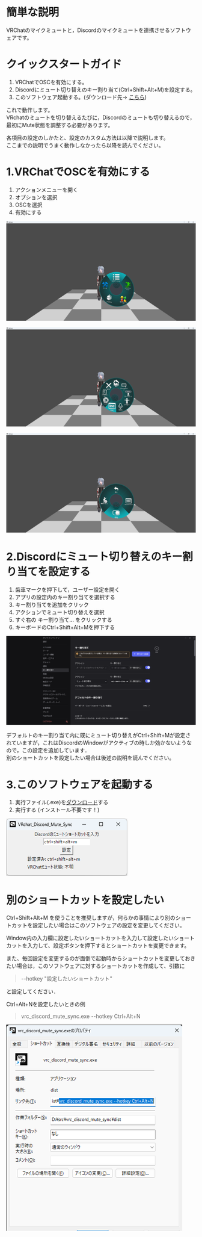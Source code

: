 # 簡単な説明
VRChatのマイクミュートと，Discordのマイクミュートを連携させるソフトウェアです。

# クイックスタートガイド
1. VRChatでOSCを有効にする。
2. Discordにミュート切り替えのキー割り当て(Ctrl+Shift+Alt+M)を設定する。
3. このソフトウェア起動する。(ダウンロード先-> [こちら](https://github.com/0E7E/vrc_discord_mute_sync/releases/download/v0.2/vrc_discord_mute_sync_v0.2.exe))

これで動作します。  
VRchatのミュートを切り替えるたびに，Discordのミュートも切り替えるので，最初にMute状態を調整する必要があります。

各項目の設定のしかたと、設定のカスタム方法は以降で説明します。  
ここまでの説明でうまく動作しなかったら以降を読んでください。

# 1.VRChatでOSCを有効にする
1. アクションメニューを開く
2. オプションを選択
3. OSCを選択
4. 有効にする


![オプションを選択](./readme_pic/10_VRChat_menu_option.png )

![OSCを選択](./readme_pic/11_VRChat_menu_OSC.png)

![有効にする](./readme_pic/12_VRChat_menu_Enable.png)

# 2.Discordにミュート切り替えのキー割り当てを設定する
1. 歯車マークを押下して，ユーザー設定を開く
2. アプリの設定内のキー割り当てを選択する
3. キー割り当てを追加をクリック
4. アクションでミュート切り替えを選択
5. すぐ右の キー割り当て... をクリックする
6. キーボードのCtrl+Shift+Alt+Mを押下する

![Discordショートカット](./readme_pic/20_Discord.png)

デフォルトのキー割り当て内に既にミュート切り替えがCtrl+Shift+Mが設定されていますが，これはDiscordのWindowがアクティブの時しか効かないようなので，この設定を追加しています．  
別のショートカットを設定したい場合は後述の説明を読んでください。

# 3.このソフトウェアを起動する
1. 実行ファイル(.exe)を[ダウンロード](https://github.com/0E7E/vrc_discord_mute_sync/releases/download/v0.2/vrc_discord_mute_sync_v0.2.exe)する
2. 実行する (インストール不要です！)

![App画面](./readme_pic/30_app.png)


# 別のショートカットを設定したい
Ctrl+Shift+Alt+M を使うことを推奨しますが，何らかの事情により別のショートカットを設定したい場合はこのソフトウェアの設定を変更してください。  

Window内の入力欄に設定したいショートカットを入力して設定したいショートカットを入力して、設定ボタンを押下するとショートカットを変更できます。

また、毎回設定を変更するのが面倒で起動時からショートカットを変更しておきたい場合は，このソフトウェアに対するショートカットを作成して、引数に
> --hotkey "設定したいショートカット"

と設定してください．

Ctrl+Alt+Nを設定したいときの例

> vrc_discord_mute_sync.exe --hotkey Ctrl+Alt+N

![ショートカット](./readme_pic/shortcut.png)